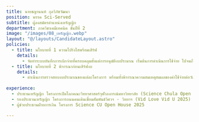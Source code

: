 ```yaml
---
title: นายชญานนท์ กุลวิภัชวัฒนา
position: พรรค Sci-Served
subtitle: ผู้ลงสมัครตำแหน่งเหรัญญิก
department: ภาควิชาเคมีเทคนิค ชั้นปีที่ 2
image: "/images/08_เหรัญญิก.webp"
layout: "@/layouts/CandidateLayout.astro"
policies:
  - title: นโยบายที่ 1 ความโปร่งใสพร้อมเสิร์ฟ
    details:
      - จัดทําระบบบันทึกการเบิกจ่ายที่ครอบคลุมตั้งแต่การอนุมัติงบประมาณ เริ่มต้นการดําเนินการใช้จ่าย ไปจนถึงการปิดโครงการ โดยมีการจัดเก็บข้อมูลอย่างเป็นระบบและสามารถตรวจสอบย้อนกลับได้อย่างโปร่งใสและมีประสิทธิภาพ
  - title: นโยบายที่ 2 พิจารณาก่อนเสิร์ฟงบ
    details:
      - ดําเนินการตรวจสอบงบประมาณของแต่ละโครงการ พร้อมทั้งพิจารณาความสมเหตุสมผลของค่าใช้จ่ายต่อวัตถุประสงค์ เพื่อให้มั่นใจว่างบประมาณถูกใช้ให้เกิดประโยชน์สูงสุดต่อนิสิตคณะวิทยาศาสตร์
  
experience:
  - ประธานเหรัญญิก โครงการเปิดโลกคณะวิทยาศาสตร์จุฬาลงกรณ์มหาวิทยาลัย (Science Chula Open House 2025) ปีการศึกษา 2567
  - รองประธานเหรัญญิก โครงการถนนคนเดินเชื่อมสัมพันธ์วิศวฯ - วิทยาฯ (Vid Love Vid U 2025)
  - ผู้ช่วยประธานฝ่ายการเงิน โครงการ Science CU Open House 2025

---
```

